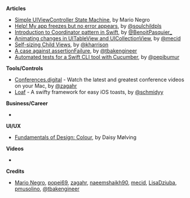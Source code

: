 
**Articles**

* [Simple UIViewController State Machine](https://medium.com/@mario.negro.martin/simple-uiviewcontroller-state-machine-a6cd0b8ff43f), by Mario Negro
* [Help! My app freezes but no error appears](https://fluffy.es/help-my-app-freezes/), by [@soulchildpls](https://twitter.com/soulchildpls)
* [Introduction to Coordinator pattern in Swift](https://benoitpasquier.com/coordinator-pattern-swift/), by [@BenoitPasquier_](https://twitter.com/BenoitPasquier_)
* [Animating changes in UITableView and UICollectionView](https://mecid.github.io/2019/03/13/animating-changes-in-uitableview-and-uicollectionview/), by [@mecid](https://twitter.com/mecid)
* [Self-sizing Child Views](https://useyourloaf.com/blog/self-sizing-child-views/), by [@kharrison](https://twitter.com/kharrison)
* [A case against assertionFailure](https://binarapps.com/blog/2019-02-28-case-against-assertionfailure/), by [@tbakengineer](https://twitter.com/tbakengineer)
* [Automated tests for a Swift CLI tool with Cucumber](https://ppinera.es/2019/03/13/cucumber), by [@pepibumur](https://twitter.com/pepibumur)

**Tools/Controls**

* [Conferences.digital](https://github.com/zagahr/Conferences.digital) - Watch the latest and greatest conference videos on your Mac, by [@zagahr](https://twitter.com/zagahr) 
* [Loaf](https://github.com/schmidyy/Loaf) - A swifty framework for easy iOS toasts, by [@schmidyy](https://github.com/schmidyy) 

**Business/Career**

* 

**UI/UX**

* [Fundamentals of Design: Colour](https://8thlight.com/blog/daisy-m%C3%B8lving/2019/03/12/fundamentals-of-design-colour.html), by Daisy Mølving

**Videos**

* 

**Credits**

* [Mario Negro](https://github.com/emenegro), [popei69](https://github.com/popei69), [zagahr](https://github.com/zagahr), [naeemshaikh90](https://github.com/naeemshaikh90), [mecid](https://github.com/mecid), [LisaDziuba](https://github.com/lisadziuba), [pmusolino](https://github.com/pmusolino), [@tbakengineer](https://twitter.com/tbakengineer)
